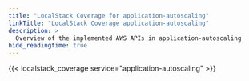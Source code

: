 ```yaml
---
title: "LocalStack Coverage for application-autoscaling"
linkTitle: "LocalStack Coverage application-autoscaling"
description: >
  Overview of the implemented AWS APIs in application-autoscaling
hide_readingtime: true
---
```


{{< localstack_coverage service="application-autoscaling" >}}

